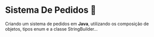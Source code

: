 # Sistema De Pedidos :bookmark_tabs:

Criando um sistema de pedidos em **Java**, utilizando os composição de objetos, tipos enum e a classe StringBuilder...
